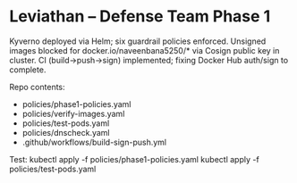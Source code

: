 # Leviathan – Defense Team Phase 1

Kyverno deployed via Helm; six guardrail policies enforced.
Unsigned images blocked for docker.io/naveenbana5250/* via Cosign public key in cluster.
CI (build→push→sign) implemented; fixing Docker Hub auth/sign to complete.

Repo contents:
- policies/phase1-policies.yaml
- policies/verify-images.yaml
- policies/test-pods.yaml
- policies/dnscheck.yaml
- .github/workflows/build-sign-push.yml

Test:
kubectl apply -f policies/phase1-policies.yaml
kubectl apply -f policies/test-pods.yaml
